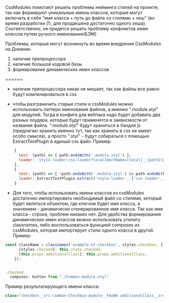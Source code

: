 CssModules помогают решить проблемы нейминга стилей на проекте, так как формируют уникальные имена классов,
которые могут включать в себя "имя класса + путь до файла со стилями + хеш"
(во время разработки (!), для продакшена достаточно одного хеша).
Соответственно, не придется решать проблему конфликтов имен классов путем ручного именования(БЭМ)

Проблемы, которые могут возникнуть во время внедрения CssModules на Дневник.

1. наличие препроцессора
2. наличие большой кодовой базы
3. формирование динамических имен классов


======

- наличие препроцессора никак не мешает, так как файлы все равно будут компилироваться в css

- чтобы разграничить старые стили и cssModules можно использовать паттерн именования файлов, а именно ".module.styl" для модулей.
Тогда в конфиге для вебпака надо будет добавить два разных лоудера, которые будут применятся в заивисмости от названия файла.
".module.styl" будут храниться в бандле js (предлагаю хранить именно тут, так как хранить в css не имеет особо смысла), а просто ".styl" - будут собираться c помощью ExtractTextPlugin в единый css файл.
Пример: 
```js
    {
      test: (path) => { path.endsWith('.module.styl') },
      loader: 'style-loader!css-loader?localIdentName=[local]__[path][name]__[hash:base64:5]&modules&importLoaders=2&sourceMap!postcss-loader!stylus-loader',
    },
    {
      test: (path) => { !path.endsWith('.module.styl') && path.endsWith('.styl') },
      loader: ExtractTextPlugin.extract('style-loader', ['css-loader', 'stylus-loader']),
    }
```

- Для того, чтобы использовать имена классов из cssModules достаточно импортировать необходимый файл со стилями,
который будет являться объектом, где ключом будет имя класса, а значением - динамически сгенерированное имя класса.
Так как имя класса - строка, проблем никаких нет.
Для удобства формирования динамических имен классов можно использовать утилиту classnames, либо воспользоваться
функцией composes из cssModules, которая импортирует стили одного класса в другой. Пример:

```js
const className = classnames('example-of-checkbox', styles.checkbox, {
      [styles.checked]: this.state.checked,
      [this.props.additionalClass]: this.props.additionalClass,
    });


.checked
  composes: button from "./Common.module.styl"
```


Пример результатирующего имени класса: 
```js
class="checkbox__src-common-Checkbox-module__FAoB0 additionalClass__src-common-Checkbox-module__3abSx"
```

